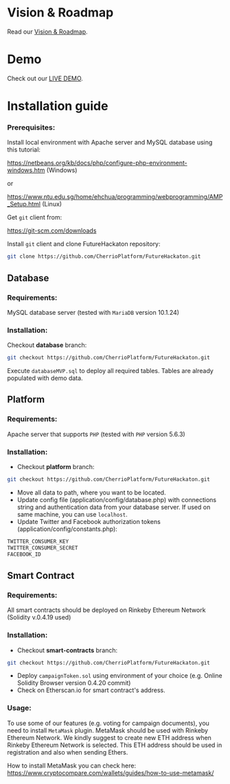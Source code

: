 # Vision & Roadmap

Read our [Vision & Roadmap](https://github.com/CherrioPlatform/FutureHackaton/wiki/Vision-&-Roadmap).

# Demo

Check out our [LIVE DEMO](http://futurehack.cherr.io/).

# Installation guide

### Prerequisites:

Install local environment with Apache server and MySQL database using this tutorial: 

https://netbeans.org/kb/docs/php/configure-php-environment-windows.htm (Windows)

or

https://www.ntu.edu.sg/home/ehchua/programming/webprogramming/AMP_Setup.html (Linux)

Get `git` client from:

https://git-scm.com/downloads

Install `git` client and clone FutureHackaton repository:

```bash
git clone https://github.com/CherrioPlatform/FutureHackaton.git
```

## Database

### Requirements: 

MySQL database server (tested with `MariaDB` version 10.1.24)

### Installation:

Checkout **database** branch:
```bash
git checkout https://github.com/CherrioPlatform/FutureHackaton.git
```
Execute `databaseMVP.sql` to deploy all required tables. Tables are already populated with demo data.

## Platform

### Requirements: 

Apache server that supports `PHP` (tested with `PHP` version 5.6.3)

### Installation: 

- Checkout **platform** branch:
```bash
git checkout https://github.com/CherrioPlatform/FutureHackaton.git
```
- Move all data to path, where you want to be located.
- Update config file (application/config/database.php) with connections string and authentication data from your database server. If used on same machine, you can use `localhost`.
- Update Twitter and Facebook authorization tokens (application/config/constants.php):
```bash
TWITTER_CONSUMER_KEY
TWITTER_CONSUMER_SECRET
FACEBOOK_ID
```

## Smart Contract

### Requirements: 

All smart contracts should be deployed on Rinkeby Ethereum Network (Solidity v.0.4.19 used)

### Installation:

- Checkout **smart-contracts** branch:
```bash
git checkout https://github.com/CherrioPlatform/FutureHackaton.git
```
- Deploy `campaignToken.sol` using environment of your choice (e.g. Online Solidity Browser version 0.4.20 commit)
- Check on Etherscan.io for smart contract's address.

### Usage:

To use some of our features (e.g. voting for campaign documents), you need to install `MetaMask` plugin. MetaMask should be used with Rinkeby Ethereum Network. We kindly suggest to create new ETH address when Rinkeby Ethereum Network is selected.
This ETH address should be used in registration and also when sending Ethers.

How to install MetaMask you can check here: https://www.cryptocompare.com/wallets/guides/how-to-use-metamask/